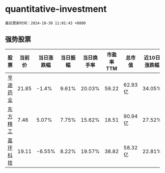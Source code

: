 # quantitative-investment

`最后更新时间：2024-10-30 11:01:43 +0800`

## 强势股票

|股票|当前价|当日涨跌幅|当日振幅|当日换手率|市盈率TTM|总市值|近10日涨跌幅|
|----|----|----|----|----|----|----|----|
|[亨迪药业](https://xueqiu.com/S/SZ301211)|21.85|-1.4%|9.61%|20.03%|59.22|62.93亿|34.05%|
|[东方精工](https://xueqiu.com/S/SZ002611)|7.46|5.07%|7.75%|15.62%|18.51|90.94亿|27.52%|
|[嘉环科技](https://xueqiu.com/S/SH603206)|19.11|-6.55%|8.22%|19.57%|38.82|58.32亿|22.81%|
